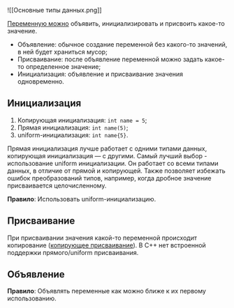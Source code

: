 ![[Основные типы данных.png]]

<u>Переменную можно</u> объявить, инициализировать и присвоить какое-то значение.
- Объявление: обычное создание переменной без какого-то значений, в ней будет храниться мусор;
- Присваивание: после объявление переменной можно задать какое-то определенное значение;
- Инициализация: объявление и присваивание значения одновременно.

## Инициализация

1) Копирующая инициализация: `int name = 5`;
2) Прямая инициализация: `int name(5)`;
3) uniform-инициализация: `int name{5}`.

Прямая инициализация лучше работает с одними типами данных, копирующая инициализация — с другими.
Самый лучший выбор - использование uniform инициализации. Он работает со всеми типами данных, в отличие от прямой и копирующей. Также позволяет избежать ошибок преобразований типов, например, когда дробное значение присваивается целочисленному.

**Правило**:
Использовать uniform-инициализацию.

## Присваивание

При присваивании значения какой-то переменной происходит копирование (<u>копирующее присваивание</u>). В С++ нет встроенной поддержки прямого/uniform присваивания.

## Объявление

**Правило**:
Объявлять переменные как можно ближе к их первому использованию.